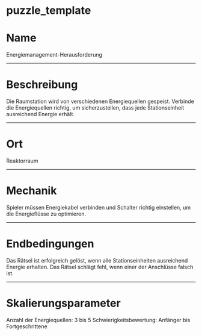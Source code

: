 ﻿# puzzle_template

<!---
    Bitte einen Kategorie-Ordner erstellen, falls noch nicht vorhanden.
    /docs/puzzle/templates/*hier Kategorie Ordner einfügen*
-->


# Name

<!---
    -  Einen fancy Namen überlegen :)
-->

Energiemanagement-Herausforderung

---

# Beschreibung

<!---
    - Sollte das Rätsel nur mit den nötigsten Infos beschreiben.
    - Dieser Abschnitt kann dem Spieler im HUD angezeigt werden.
-->

Die Raumstation wird von verschiedenen Energiequellen gespeist. Verbinde die Energiequellen richtig, um sicherzustellen, dass jede Stationseinheit ausreichend Energie erhält.

---

# Ort
<!---
    - Wo ist dieses Rätsel zu finden? (in Wand integriert, freistehend,
      über die Raumstation verteilt, ein ganzer Raum....)
-->

Reaktorraum

---

# Mechanik

<!---
    - Exakte Beschreibung der benötigten Schritte/Aufgaben des Spielers 
-->

Spieler müssen Energiekabel verbinden und Schalter richtig einstellen, um die Energieflüsse zu optimieren.

---

# Endbedingungen

<!---
    - Exakte Beschreibung, wann das Rätsel erfolgreich gelöst ist.
    - (optional) Exakte Beschreibung, wann es fehlschlägt.
    - (optional) Exakte beschreibung, wann Rätsel zurückgesetzt wird.
-->

Das Rätsel ist erfolgreich gelöst, wenn alle Stationseinheiten ausreichend Energie erhalten.
Das Rätsel schlägt fehl, wenn einer der Anschlüsse falsch ist.

---

# Skalierungsparameter

<!---
    - Einstellungsvariablen/-parameter 
        - welche gibt es 
        - auswirkungen
        - was für eine Range haben sie
        - schwierigkeits Einschätzung
-->

Anzahl der Energiequellen: 3 bis 5
Schwierigkeitsbewertung: Anfänger bis Fortgeschrittene

